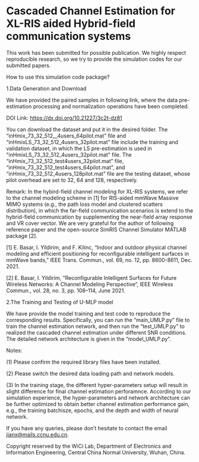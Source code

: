 # Cascaded Channel Estimation for XL-RIS aided Hybrid-field communication systems

This work has been submitted for possible publication. We highly respect reproducible research, so we try to provide the simulation codes for our submitted papers.

How to use this simulation code package?

1.Data Generation and Download

We have provided the paired samples in following link, where the data pre-estimation processing and normalization operations have been completed.

DOI Link: https://dx.doi.org/10.21227/3c2t-dz81

You can download the dataset and put it in the desired folder. The “inHmix_73_32_512__4users_64pilot.mat” file and “inHmixLS_73_32_512_4users_32pilot.mat” file include the training and validation dataset, in which the LS pre-estimation is used in "inHmixLS_73_32_512_4users_32pilot.mat" file. The “inHmix_73_32_512_test4users_32pilot.mat” file, “inHmix_73_32_512_test4users_64pilot.mat”, and “inHmix_73_32_512_4users_128pilot.mat” file are the testing dataset, whose pilot overhead are set to 32, 64 and 128, respectively.

Remark: In the hybird-field channel modeling for XL-RIS systems, we refer to the channel modeling scheme in [1] for RIS-aided mmWave Massive MIMO systems (e.g., the path loss model and clustered scatters distribution), in which the far-field communication scenarios is extend to the hybrid-field communication by supplementing the near-field array response and VR cover vector. We are very grateful for the author of following reference paper and the open-source SimRIS Channel Simulator MATLAB package [2].

[1] E. Basar, I. Yildirim, and F. Kilinc, “Indoor and outdoor physical channel modeling and efficient positioning for reconfigurable intelligent surfaces in mmWave bands,” IEEE Trans. Commun., vol. 69, no. 12, pp. 8600-8611, Dec. 2021.

[2] E. Basar, I. Yildirim, “Reconfigurable Intelligent Surfaces for Future Wireless Networks: A Channel Modeling Perspective“, IEEE Wireless Commun., vol. 28, no. 3, pp. 108–114, June 2021.

2.The Training and Testing of U-MLP model

We have provide the model training and test code to reproduce the corresponding results. Specifically, you can run the “main_UMLP.py” file to train the channel estimation network, and then run the “test_UMLP.py” to realized the cascaded channel estimation under different SNR conditions. The detailed network architecture is given in the “model_UMLP.py”.

Notes:

(1) Please confirm the required library files have been installed.

(2) Please switch the desired data loading path and network models.

(3) In the training stage, the different hyper-parameters setup will result in slight difference for final channel estimation perforamnce. According to our simulation experience, the hyper-parameters and network architecture can be further optimized to obtain better channel estimation performance gain, e.g., the training batchisze, epochs, and the depth and width of neural network.

If you have any queries, please don’t hesitate to contact the email jianx@mails.ccnu.edu.cn.

Copyright reserved by the WiCi Lab, Department of Electronics and Information Engineering, Central China Normal University, Wuhan, China.
